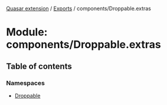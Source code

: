 [Quasar extension](../index.md) / [Exports](../modules.md) / components/Droppable.extras

# Module: components/Droppable.extras

## Table of contents

### Namespaces

- [Droppable](components_Droppable_extras.Droppable.md)
